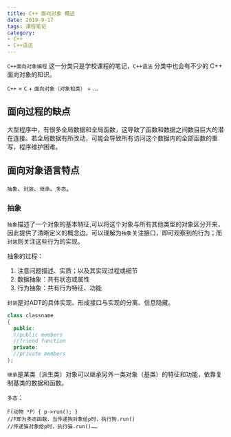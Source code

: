 ```yaml
---
title: C++ 面向对象 概述
date: 2019-9-17
tags: 课程笔记
category:
- C++
- C++语法
---
```


`C++面向对象编程` 这一分类只是学校课程的笔记，`C++语法` 分类中也会有不少的 C++ 面向对象的知识。

`C++` = `C` + `面向对象（对象和类）` + ...

## 面向过程的缺点

大型程序中，有很多全局数据和全局函数，这导致了函数和数据之间数目巨大的潜在连接。若全局数据有所改动，可能会导致所有访问这个数据内的全部函数的重写，程序维护困难。

## 面向对象语言特点

`抽象`、`封装`、`继承`、`多态`。

### 抽象

`抽象`描述了一个对象的基本特征,可以将这个对象与所有其他类型的对象区分开来，因此提供了清晰定义的概念边。可以理解为`抽象`关注接口，即可观察到的行为；而`封装`则关注这些行为的实现。

抽象的过程：

1. 注意问题描述、实质；以及其实现过程或细节
2. 数据抽象：共有状态或属性
3. 行为抽象：共有行为特征、功能

`封装`是对ADT的具体实现、形成接口与实现的分离、信息隐藏。

```c++
class classname
{
  public:
  //public members
  //friend function
  private:
  //private members
};
```

`继承`是某类（派生类）对象可以继承另外一类对象（基类）的特征和功能，依靠复制基类的数据和函数。

`多态`：

```
F(动物 *P）{ p->run(); }
//F即为多态函数，当传递狗对象给p时，执行狗.run()
//传递猫对象给p时，执行猫.run()……
```
